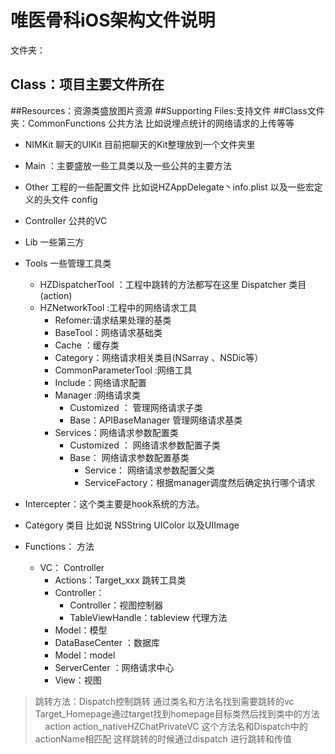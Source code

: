 # 唯医骨科iOS架构文件说明

文件夹：
 
## Class：项目主要文件所在
##Resources：资源类盛放图片资源
##Supporting Files:支持文件
##Class文件夹：CommonFunctions 公共方法 比如说埋点统计的网络请求的上传等等
* NIMKit 聊天的UIKit 目前把聊天的Kit整理放到一个文件夹里
* Main ：主要盛放一些工具类以及一些公共的主要方法
 * Other 工程的一些配置文件 比如说HZAppDelegate丶info.plist 以及一些宏定义的头文件 config 
 * Controller 公共的VC
 * Lib 一些第三方
 * Tools 一些管理工具类
     * HZDispatcherTool ：工程中跳转的方法都写在这里
        Dispatcher  类目(action)
     * HZNetworkTool :工程中的网络请求工具
          * Refomer:请求结果处理的基类
          * BaseTool：网络请求基础类
          * Cache ：缓存类
          * Category：网络请求相关类目(NSarray 、NSDic等）
          * CommonParameterTool :网络工具
          * Include：网络请求配置
          * Manager :网络请求类
              * Customized ： 管理网络请求子类
              * Base：APIBaseManager 管理网络请求基类
          * Services：网络请求参数配置类
              * Customized ： 网络请求参数配置子类
              * Base： 网络请求参数配置基类
                 * Service： 网络请求参数配置父类
                 * ServiceFactory：根据manager调度然后确定执行哪个请求
                         
                         
                                              
                         
 * Intercepter：这个类主要是hook系统的方法。
 * Category 类目 比如说 NSString UIColor 以及UIImage
* Functions： 方法
  * VC： Controller
       *  Actions：Target_xxx 跳转工具类
       *  Controller： 
          * Controller：视图控制器
          * TableViewHandle：tableview 代理方法
       * Model：模型
       * DataBaseCenter ：数据库
       *  Model：model
       *  ServerCenter ：网络请求中心
       * View：视图

> 跳转方法：Dispatch控制跳转 通过类名和方法名找到需要跳转的vc Target_Homepage通过target找到homepage目标类然后找到类中的方法       action action_nativeHZChatPrivateVC 这个方法名和Dispatch中的 actionName相匹配 这样跳转的时候通过dispatch 进行跳转和传值
